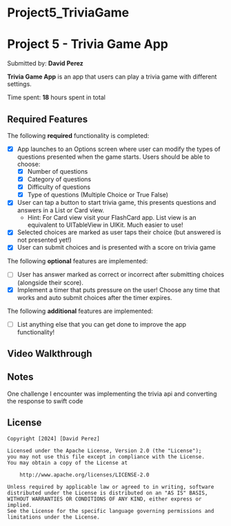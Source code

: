 # Project5_TriviaGame

# Project 5 - Trivia Game App

Submitted by: **David Perez**

**Trivia Game App** is an app that users can play a trivia game with different settings. 

Time spent: **18** hours spent in total

## Required Features

The following **required** functionality is completed:

- [X] App launches to an Options screen where user can modify the types of questions presented when the game starts. Users should be able to choose:
  - [X] Number of questions
  - [X] Category of questions
  - [X] Difficulty of questions
  - [X] Type of questions (Multiple Choice or True False)
- [X] User can tap a button to start trivia game, this presents questions and answers in a List or Card view.
  - Hint: For Card view visit your FlashCard app. List view is an equivalent to UITableView in UIKit. Much easier to use!
- [X] Selected choices are marked as user taps their choice (but answered is not presented yet!)
- [X] User can submit choices and is presented with a score on trivia game
 
The following **optional** features are implemented:

- [ ] User has answer marked as correct or incorrect after submitting choices (alongside their score).
- [X] Implement a timer that puts pressure on the user! Choose any time that works and auto submit choices after the timer expires. 

The following **additional** features are implemented:

- [ ] List anything else that you can get done to improve the app functionality!

## Video Walkthrough

## Notes

One challenge I encounter was implementing the trivia api and converting the response to swift code

## License

    Copyright [2024] [David Perez]

    Licensed under the Apache License, Version 2.0 (the "License");
    you may not use this file except in compliance with the License.
    You may obtain a copy of the License at

        http://www.apache.org/licenses/LICENSE-2.0

    Unless required by applicable law or agreed to in writing, software
    distributed under the License is distributed on an "AS IS" BASIS,
    WITHOUT WARRANTIES OR CONDITIONS OF ANY KIND, either express or implied.
    See the License for the specific language governing permissions and
    limitations under the License.
